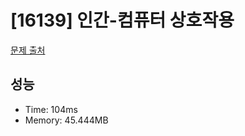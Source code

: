 # [16139] 인간-컴퓨터 상호작용

[문제 출처](https://www.acmicpc.net/problem/16139)

## 성능

- Time: 104ms
- Memory: 45.444MB